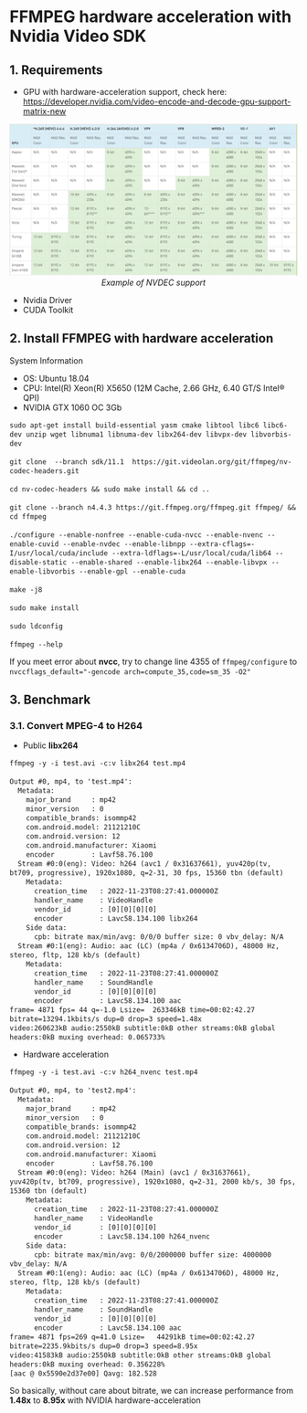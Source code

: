 # FFMPEG hardware acceleration with Nvidia Video SDK
## 1. Requirements
- GPU with hardware-acceleration support, check here: https://developer.nvidia.com/video-encode-and-decode-gpu-support-matrix-new
<p align="center">
  <img src="../fig/support_nvenc_nvdec.png" width="1080">
  <i>Example of NVDEC support</i>
</p>

- Nvidia Driver
- CUDA Toolkit

## 2. Install FFMPEG with hardware acceleration
System Information
- OS: Ubuntu 18.04
- CPU: Intel(R) Xeon(R) X5650 (12M Cache, 2.66 GHz, 6.40 GT/S Intel® QPI)
- NVIDIA GTX 1060 OC 3Gb

```
sudo apt-get install build-essential yasm cmake libtool libc6 libc6-dev unzip wget libnuma1 libnuma-dev libx264-dev libvpx-dev libvorbis-dev

git clone  --branch sdk/11.1  https://git.videolan.org/git/ffmpeg/nv-codec-headers.git

cd nv-codec-headers && sudo make install && cd ..

git clone --branch n4.4.3 https://git.ffmpeg.org/ffmpeg.git ffmpeg/ && cd ffmpeg

./configure --enable-nonfree --enable-cuda-nvcc --enable-nvenc --enable-cuvid --enable-nvdec --enable-libnpp --extra-cflags=-I/usr/local/cuda/include --extra-ldflags=-L/usr/local/cuda/lib64 --disable-static --enable-shared --enable-libx264 --enable-libvpx --enable-libvorbis --enable-gpl --enable-cuda

make -j8

sudo make install

sudo ldconfig

ffmpeg --help
```
If you meet error about **nvcc**, try to change line 4355 of ```ffmpeg/configure``` to ```nvccflags_default="-gencode arch=compute_35,code=sm_35 -O2"```

## 3. Benchmark
### 3.1. Convert MPEG-4 to H264
- Public **libx264**
```
ffmpeg -y -i test.avi -c:v libx264 test.mp4

Output #0, mp4, to 'test.mp4':
  Metadata:
    major_brand     : mp42
    minor_version   : 0
    compatible_brands: isommp42
    com.android.model: 21121210C
    com.android.version: 12
    com.android.manufacturer: Xiaomi
    encoder         : Lavf58.76.100
  Stream #0:0(eng): Video: h264 (avc1 / 0x31637661), yuv420p(tv, bt709, progressive), 1920x1080, q=2-31, 30 fps, 15360 tbn (default)
    Metadata:
      creation_time   : 2022-11-23T08:27:41.000000Z
      handler_name    : VideoHandle
      vendor_id       : [0][0][0][0]
      encoder         : Lavc58.134.100 libx264
    Side data:
      cpb: bitrate max/min/avg: 0/0/0 buffer size: 0 vbv_delay: N/A
  Stream #0:1(eng): Audio: aac (LC) (mp4a / 0x6134706D), 48000 Hz, stereo, fltp, 128 kb/s (default)
    Metadata:
      creation_time   : 2022-11-23T08:27:41.000000Z
      handler_name    : SoundHandle
      vendor_id       : [0][0][0][0]
      encoder         : Lavc58.134.100 aac
frame= 4871 fps= 44 q=-1.0 Lsize=  263346kB time=00:02:42.27 bitrate=13294.1kbits/s dup=0 drop=3 speed=1.48x
video:260623kB audio:2550kB subtitle:0kB other streams:0kB global headers:0kB muxing overhead: 0.065733%
```
- Hardware acceleration
```
ffmpeg -y -i test.avi -c:v h264_nvenc test.mp4

Output #0, mp4, to 'test2.mp4':
  Metadata:
    major_brand     : mp42
    minor_version   : 0
    compatible_brands: isommp42
    com.android.model: 21121210C
    com.android.version: 12
    com.android.manufacturer: Xiaomi
    encoder         : Lavf58.76.100
  Stream #0:0(eng): Video: h264 (Main) (avc1 / 0x31637661), yuv420p(tv, bt709, progressive), 1920x1080, q=2-31, 2000 kb/s, 30 fps, 15360 tbn (default)
    Metadata:
      creation_time   : 2022-11-23T08:27:41.000000Z
      handler_name    : VideoHandle
      vendor_id       : [0][0][0][0]
      encoder         : Lavc58.134.100 h264_nvenc
    Side data:
      cpb: bitrate max/min/avg: 0/0/2000000 buffer size: 4000000 vbv_delay: N/A
  Stream #0:1(eng): Audio: aac (LC) (mp4a / 0x6134706D), 48000 Hz, stereo, fltp, 128 kb/s (default)
    Metadata:
      creation_time   : 2022-11-23T08:27:41.000000Z
      handler_name    : SoundHandle
      vendor_id       : [0][0][0][0]
      encoder         : Lavc58.134.100 aac
frame= 4871 fps=269 q=41.0 Lsize=   44291kB time=00:02:42.27 bitrate=2235.9kbits/s dup=0 drop=3 speed=8.95x
video:41583kB audio:2550kB subtitle:0kB other streams:0kB global headers:0kB muxing overhead: 0.356228%
[aac @ 0x5590e2d37e00] Qavg: 182.528
```
So basically, without care about bitrate, we can increase performance from **1.48x** to **8.95x** with NVIDIA hardware-acceleration
